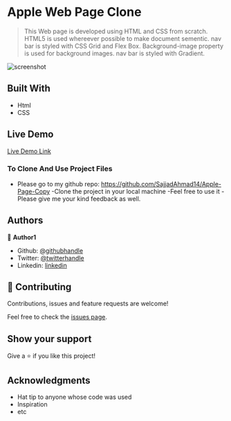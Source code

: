 # Apple Web Page Clone

> This Web page is developed using HTML and CSS from scratch.
> HTML5 is used whereever possible to make document sementic.
> nav bar is styled with CSS Grid and Flex Box.
>Background-image property is used for background images.
>nav bar is styled with Gradient.


![screenshot](./Apple.png)


## Built With

- Html
- CSS

## Live Demo

[Live Demo Link](https://rawcdn.githack.com/SajjadAhmad14/Apple-Page-Copy/51abcd8489a791f6ad629075cb0b5cda34f2db31/index.html)


### To Clone And Use Project Files
- Please go to my github repo: https://github.com/SajjadAhmad14/Apple-Page-Copy
-Clone the project in your local machine
-Feel free to use it
-Please give me your kind feedback as well.


## Authors

👤 **Author1**

- Github: [@githubhandle](https://github.com/SajjadAhmad14)
- Twitter: [@twitterhandle](https://twitter.com/Sajjad_Ahmad14)
- Linkedin: [linkedin](https://www.linkedin.com/in/sajjad-ahmad-86102117a/)


## 🤝 Contributing

Contributions, issues and feature requests are welcome!

Feel free to check the [issues page](https://github.com/SajjadAhmad14/Apple-Page-Copy/issues).

## Show your support

Give a ⭐️ if you like this project!

## Acknowledgments

- Hat tip to anyone whose code was used
- Inspiration
- etc
